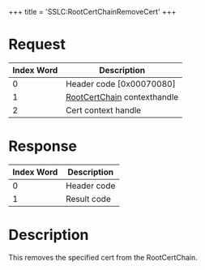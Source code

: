 +++
title = 'SSLC:RootCertChainRemoveCert'
+++

# Request

| Index Word | Description                                                        |
|------------|--------------------------------------------------------------------|
| 0          | Header code \[0x00070080\]                                         |
| 1          | [RootCertChain](SSLC:CreateRootCertChain "wikilink") contexthandle |
| 2          | Cert context handle                                                |

# Response

| Index Word | Description |
|------------|-------------|
| 0          | Header code |
| 1          | Result code |

# Description

This removes the specified cert from the RootCertChain.
